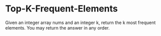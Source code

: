 # Top-K-Frequent-Elements
Given an integer array nums and an integer k, return the k most frequent elements. You may return the answer in any order.
